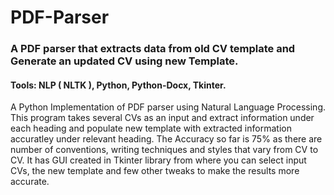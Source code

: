 # PDF-Parser
### A PDF parser that extracts data from old CV template and Generate an updated CV using new Template. 
#### Tools: NLP ( NLTK ), Python, Python-Docx, Tkinter.

A Python Implementation of PDF parser using Natural Language Processing. This program takes several CVs as an input and extract information under each heading and populate new template with extracted information accuratley under relevant heading. The Accuracy so far is 75% as there are number of conventions, writing techniques and styles that vary from CV to CV. 
It has GUI created in Tkinter library from where you can select input CVs, the new template and few other tweaks to make the results more accurate.
